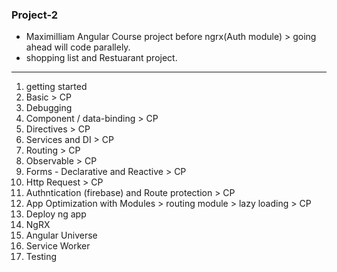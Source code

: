 ### Project-2

- Maximilliam Angular Course project before ngrx(Auth module) > going ahead will code parallely.
- shopping list and Restuarant project. 

***

1. getting started
2. Basic > CP
3. Debugging
4. Component / data-binding > CP
5. Directives > CP
6. Services and DI > CP
7. Routing > CP
8. Observable > CP
9. Forms - Declarative and Reactive > CP
10. Http Request > CP
11. Authntication (firebase) and Route protection > CP
12. App Optimization with Modules > routing module > lazy loading > CP
13. Deploy ng app
14. NgRX
15. Angular Universe
16. Service Worker
17. Testing






		
